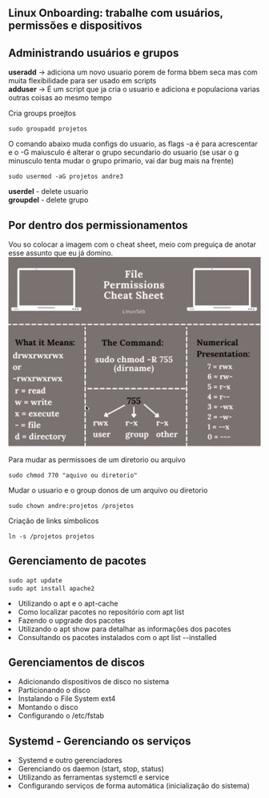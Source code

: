 ## Linux Onboarding: trabalhe com usuários, permissões e dispositivos

## Administrando usuários e grupos

<b>useradd</b> -> adiciona um novo usuario porem de forma bbem seca mas com muita flexibilidade para ser usado em scripts<br>
<b>adduser</b> -> É um script que ja cria o usuario e adiciona e populaciona varias outras coisas ao mesmo tempo<br>

Cria groups proejtos
```
sudo groupadd projetos
```

O comando abaixo muda configs do usuario, as flags -a é para acrescentar e o -G maiusculo é alterar o grupo secundario do usuario (se usar o g minusculo tenta mudar o grupo primario, vai dar bug mais na frente)
```
sudo usermod -aG projetos andre3
```
<b>userdel</b> - delete usuario<br>
<b>groupdel</b> - delete grupo<br>

## Por dentro dos permissionamentos
Vou so colocar a imagem com o cheat sheet, meio com preguiça de anotar esse assunto que eu já domino.
![alt text](imgs/image1.png)

Para mudar as permissoes de um diretorio ou arquivo
```
sudo chmod 770 "aquivo ou diretorio"
```

Mudar o usuario e o group donos de um arquivo ou diretorio
```
sudo chown andre:projetos /projetos
```
Criação de links simbolicos
```
ln -s /projetos projetos
```

## Gerenciamento de pacotes
```
sudo apt update
sudo apt install apache2
```

<li>Utilizando o apt e o apt-cache
<li>Como localizar pacotes no repositório com apt list
<li>Fazendo o upgrade dos pacotes
<li>Utilizando o apt show para detalhar as informações dos pacotes
<li>Consultando os pacotes instalados com o apt list --installed

## Gerenciamentos de discos

<li>Adicionando dispositivos de disco no sistema
<li>Particionando o disco
<li>Instalando o File System ext4
<li>Montando o disco
<li>Configurando o /etc/fstab

## Systemd - Gerenciando os serviços

<li>Systemd e outro gerenciadores
<li>Gerenciando os daemon (start, stop, status)
<li>Utilizando as ferramentas systemctl e service
<li>Configurando serviços de forma automática (inicialização do sistema)
